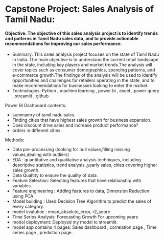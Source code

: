 # Capstone Project: Sales Analysis of Tamil Nadu:
#### Objective: The objective of this sales analysis project is to identify trends and patterns in Tamil Nadu sales data, and to provide actionable recommendations for improving our sales performance.

- Summary: This sales analysis project focuses on the state of Tamil Nadu in India. The main objective is to understand the current retail landscape in the state, including key players and market trends.The analysis will cover topics such as consumer demographics, spending patterns, and e-commerce growth.The findings of the analysis will be used to identify opportunities and challenges for retailers operating in the state, and to make recommendations for businesses looking to enter the market.
- Technologies: Python , machine learning , power bi , excel , power query , streamlit , github

Power Bi Dashboard contents:
- summamry of tamil nadu sales.
- Finding cities that have highest sales growth for business expansion.
- Does discount drive sales and increase product performance?
- orders in different cities.

Methods:
- Data pre-processing (looking for null values,filling missing values,dealing with outliers)
- EDA : quantitative and qualitative analysis techniques, including descriptive statistics, trend analysis ,yearly sales, cities covering higher sales growth.
- Data Qualtity to ensure the quality of data.
- Feature Selection: Selecting features that have relationship with variables.
- Feature engineering : Adding features to data, Dimension Reduction using PCA.
- Model building : Used Decision Tree Algorithm to predict the sales of every category.
- model evalution : mean_absolute_error, r2_score
- Time Series Analysis: Forecasting Growth For upcoming years
- model deployment: Deployed my model to streamlit.
- model app contains 4 pages: Sales dashboard , correlation page , Time series page , prediction page.
